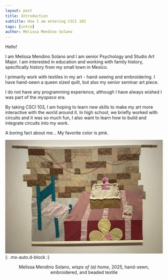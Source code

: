 ```yaml
---
layout: post
title: Introduction
subtitle: How I am entering CSCI 103
tags: [intro]
author: Melissa Mendino Solano
---
```



Hello!

I am Melissa Mendino Solano and I am senior Psychology and Studio Art Major. I am interested in education and working with family history, specifically history from my small town in Mexico.

I primarily work with textiles in my art - hand-sewing and embroidering. I have hand-sewn a queen sized quilt, but also my senior seminar art piece. 

I do not have any programming experience, although I have always wished I was part of the *myspace* era.

By taking CSCI 103, I am hoping to learn new skills to make my art more interactive with the world around it. In high school, we briefly worked with circuits and it was so much fun, I also want to learn how to build and integrate circuits into my work. 

A boring fact about me...
My favorite color is pink.



![A squareish textile piece depicting a blue chair and pink table in front of a brick wall. A cake with embroidered strawberries sits on the table and a beaded number two candle is on the cake. Beside the cake is a Yakult bottle.](https://raw.githubusercontent.com/mmendino/mmendino.github.io/refs/heads/master/assets/img/wispsofhome.jpg){: .mx-auto.d-block :}
<center>Melissa Mendino Solano, <i>wisps of (a) home</i>, 2025, hand-sewn, embroidered, and beaded textile</center>

